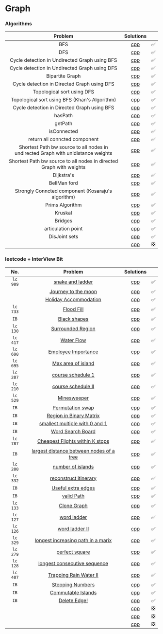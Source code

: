 # Graph

### Algorithms

|                                      Problem                                      |                                  Solutions                                  |       |
| :-------------------------------------------------------------------------------: | :-------------------------------------------------------------------------: | :---: |
|                                        BFS                                        |                              [cpp](./BFS.cpp)                               |   ✅   |
|                                        DFS                                        |                              [cpp](./DFS.cpp)                               |   ✅   |
|                   Cycle detection in Undirected Graph using BFS                   |           [cpp](./detect_cycle_in_undirected_graph_using_bfs.cpp)           |   ✅   |
|                   Cycle detection in Undirected Graph using DFS                   |          [cpp](./cycle_detection_in_undircted_graph_using_DFS.cpp)          |   ✅   |
|                                  Bipartite Graph                                  |                        [cpp](./Bipartite%20BFS.cpp)                         |   ✅   |
|                    Cycle detection in Directed Graph using DFS                    |      [cpp](./detect%20cycle%20in%20directed%20graph%20using%20dfs.cpp)      |   ✅   |
|                            Topological sort using DFS                             |                       [cpp](./topological%20sort.cpp)                       |   ✅   |
|                   Topological sort using BFS (Khan's Algorithm)                   |     [cpp](./Topological%20sort%20using%20BFS%20khan's%20algorithm.cpp)      |   ✅   |
|                    Cycle detection in Directed Graph using BFS                    |    [cpp](./cycle%20detection%20in%20directed%20graph%20using%20bfs.cpp)     |   ✅   |
|                                      hasPath                                      |                            [cpp](./hasPath.cpp)                             |   ✅   |
|                                      getPath                                      |                         [cpp](./getPath%20BFS.cpp)                          |   ✅   |
|                                    isConnected                                    |                          [cpp](./isConnected.cpp)                           |   ✅   |
|                           return all conncted component                           |              [cpp](./return%20all%20connected%20component.cpp)              |   ✅   |
| Shortest Path bw source to all nodes in undirected Graph with unidistance weights |                                   [cpp]()                                   |   ✅   |
|        Shortest Path bw source to all nodes in directed Graph with weights        |                                   [cpp]()                                   |   ✅   |
|                                    Dijkstra's                                     |                     [cpp](./Dijkstra's%20Algorithm.cpp)                     |   ✅   |
|                                   BellMan ford                                    |                        [cpp](./BellMan%20ford's.cpp)                        |   ✅   |
|                Strongly Conncted component (Kosaraju's algorithm)                 | [cpp](./Strongly%20connected%20component%20(%20Kosaraju's%20Algorithm).cpp) |   ✅   |
|                                  Prims Algorithm                                  |                           [cpp](./Prims_Algo.cpp)                           |   ✅   |
|                                      Kruskal                                      |                           [cpp](./Kruskal's.cpp)                            |   ✅   |
|                                      Bridges                                      |                      [cpp](./Bridges%20in%20Graph.cpp)                      |   ✅   |
|                                articulation point                                 |                      [cpp](./Articulation%20point.cpp)                      |   ✅   |
|                                   DisJoint sets                                   |                          [cpp](./DisJointset.cpp)                           |   ✅   |
|                                       []()                                        |                                   [cpp]()                                   |   ❎   |

### leetcode + InterView Bit
|   No.    |                                                           Problem                                                           |                             Solutions                             |       |
| :------: | :-------------------------------------------------------------------------------------------------------------------------: | :---------------------------------------------------------------: | :---: |
| `lc 909` |                            [snake and ladder](https://leetcode.com/problems/snakes-and-ladders/)                            |                 [cpp](./snake%20and%20ladder.cpp)                 |   ✅   |
|          |                      [Journey to the moon](https://www.hackerrank.com/challenges/journey-to-the-moon/)                      |              [cpp](./Journey%20to%20the%20moon.cpp)               |   ✅   |
|          |                                [Holiday Accommodation](https://www.spoj.com/problems/HOLI/)                                 |               [cpp](./Holiday%20Accommodation.cpp)                |   ✅   |
| `lc 733` |                                   [Flood Fill](https://leetcode.com/problems/flood-fill/)                                   |                      [cpp](./flood-fill.cpp)                      |   ✅   |
|   `IB`   |                             [Black shapes](https://www.interviewbit.com/problems/black-shapes/)                             |                    [cpp](./Black%20Shapes.cpp)                    |   ✅   |
| `lc 130` |                           [Surrounded Region](https://leetcode.com/problems/surrounded-regions/)                            |                 [cpp](./Surrounded%20Regions.cpp)                 |   ✅   |
| `lc 417` |                             [Water Flow](//leetcode.com/problems/pacific-atlantic-water-flow/)                              |                     [cpp](./water%20flow.cpp)                     |   ✅   |
| `lc 690` |                          [Employee Importance](https://leetcode.com/problems/employee-importance/)                          |                [cpp](./Employee%20Importance.cpp)                 |   ✅   |
| `lc 695` |                           [Max area of island](https://leetcode.com/problems/max-area-of-island/)                           |               [cpp](./Max%20Area%20of%20Island.cpp)               |   ✅   |
| `lc 207` |                             [course schedule 1](https://leetcode.com/problems/course-schedule/)                             |                  [cpp](./Course%20Schedule.cpp)                   |   ✅   |
| `lc 210` |                           [course schedule II](https://leetcode.com/problems/course-schedule-ii/)                           |                  [cpp](./Course%20Schedule.cpp)                   |   ✅   |
| `lc 529` |                                  [Minesweeper](https://leetcode.com/problems/minesweeper/)                                  |                     [cpp](./Minesweeper.cpp)                      |   ✅   |
|   `IB`   |                        [Permutation swap](https://www.interviewbit.com/problems/permutation-swaps/)                         |                 [cpp](./Permutation%20Swaps!.cpp)                 |   ✅   |
|   `IB`   |                  [Region in Binary Matrix](https://www.interviewbit.com/problems/region-in-binarymatrix/)                   |            [cpp](./region%20in%20binary%20matrix.cpp)             |   ✅   |
|   `IB`   |           [smallest multiple with 0 and 1](https://www.interviewbit.com/problems/smallest-multiple-with-0-and-1/)           |       [cpp](./Smallest%20multiple%20with%200%20and%201.cpp)       |   ✅   |
|   `IB`   |                        [Word Search Board](https://www.interviewbit.com/problems/word-search-board/)                        |                [cpp](./Word%20Search%20Board.cpp)                 |   ✅   |
| `lc 787` |              [Cheapest Flights within K stops](https://leetcode.com/problems/cheapest-flights-within-k-stops/)              |       [cpp](./Cheapest%20Flights%20Within%20K%20Stops.cpp)        |   ✅   |
|   `IB`   | [largest distance between nodes of a tree](https://www.interviewbit.com/problems/largest-distance-between-nodes-of-a-tree/) | [cpp](./Largest%20Distance%20between%20nodes%20of%20a%20Tree.cpp) |   ✅   |
| `lc 200` |                            [number of islands](https://leetcode.com/problems/number-of-islands/)                            |                [cpp](./Number%20of%20Islands.cpp)                 |   ✅   |
| `lc 332` |                        [reconstruct itinerary](https://leetcode.com/problems/reconstruct-itinerary/)                        |               [cpp](./Reconstruct%20Itinerary.cpp)                |   ✅   |
|   `IB`   |                       [Useful extra edges](https://www.interviewbit.com/problems/useful-extra-edges/)                       |                [cpp](./Useful%20Extra%20Edges.cpp)                |   ✅   |
|   `IB`   |                               [valid Path](https://www.interviewbit.com/problems/valid-path/)                               |                     [cpp](./valid%20path.cpp)                     |   ✅   |
| `lc 133` |                                  [Clone Graph](https://leetcode.com/problems/clone-graph)                                   |                    [cpp](./clone%20graph.cpp)                     |   ✅   |
| `lc 127` |                                  [word ladder](https://leetcode.com/problems/word-ladder/)                                  |                    [cpp](./word%20ladder.cpp)                     |   ✅   |
| `lc 126` |                               [word ladder II](https://leetcode.com/problems/word-ladder-ii/)                               |                  [cpp](./word%20ladder%20II.cpp)                  |   ✅   |
| `lc 329` |          [longest increasing path in a marix](https://leetcode.com/problems/longest-increasing-path-in-a-matrix/)           |     [cpp](./longest%20increasing%20path%20in%20a%20marix.cpp)     |   ✅   |
| `lc 279` |                               [perfect square](https://leetcode.com/problems/perfect-squares)                               |                   [cpp](./Perfect%20square.cpp)                   |   ✅   |
| `lc 128` |                 [longest consecutive sequence](https://leetcode.com/problems/longest-consecutive-sequence/)                 |           [cpp](./longest%20consecutive%20sequence.cpp)           |   ✅   |
| `lc 407` |                      [ Trapping Rain Water II](https://leetcode.com/problems/trapping-rain-water-ii/)                       |             [cpp](./Trapping%20Rain%20Water%20II.cpp)             |   ✅   |
|   `IB`   |                         [Stepping Numbers](https://www.interviewbit.com/problems/stepping-numbers/)                         |                  [cpp](./Stepping%20Numbers.cpp)                  |   ✅   |
|   `IB`   |                       [Commutable Islands](https://www.interviewbit.com/problems/commutable-islands/)                       |                 [cpp](./Commutable%20Islands.cpp)                 |   ✅   |
|   `IB`   |                             [Delete Edge!](https://www.interviewbit.com/problems/delete-edge/)                              |                    [cpp](./Delete%20Edge!.cpp)                    |   ✅   |
|          |                                                            []()                                                             |                              [cpp]()                              |   ❎   |
|          |                                                            []()                                                             |                              [cpp]()                              |   ❎   |
|          |                                                            []()                                                             |                              [cpp]()                              |   ❎   |
